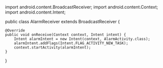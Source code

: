 import android.content.BroadcastReceiver;
import android.content.Context;
import android.content.Intent;

public class AlarmReceiver extends BroadcastReceiver {

    @Override
    public void onReceive(Context context, Intent intent) {
        Intent alarmIntent = new Intent(context, AlarmActivity.class);
        alarmIntent.addFlags(Intent.FLAG_ACTIVITY_NEW_TASK);
        context.startActivity(alarmIntent);
    }
}

